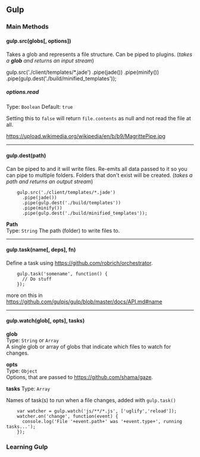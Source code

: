 ## Gulp

### Main Methods

#### gulp.src(globs[, options])

Takes a glob and represents a file structure. Can be piped to plugins. (*takes a **glob** and returns an input stream*)

gulp.src('./client/templates/*.jade')
.pipe(jade())
.pipe(minify())
.pipe(gulp.dest('./build/minified_templates'));

##### options.read

Type: `Boolean` Default: `true`

Setting this to `false` will return `file.contents` as null and not read the file at all.

https://upload.wikimedia.org/wikipedia/en/b/b9/MagrittePipe.jpg

---

#### gulp.dest(path)

Can be piped to and it will write files. Re-emits all data passed to it so you can pipe to multiple folders. Folders that don't exist will be created. (*takes a path and returns an output stream*)

        gulp.src('./client/templates/*.jade')
          .pipe(jade())
          .pipe(gulp.dest('./build/templates'))
          .pipe(minify())
          .pipe(gulp.dest('./build/minified_templates'));

**Path**  
Type: `String`
The path (folder) to write files to.  

---

#### gulp.task(name[, deps], fn)  

Define a task using https://github.com/robrich/orchestrator.

        gulp.task('somename', function() {
          // Do stuff
        });

more on this in https://github.com/gulpjs/gulp/blob/master/docs/API.md#name

---

#### gulp.watch(glob[, opts], tasks)

**glob**  
Type: `String` or `Array`  
A single glob or array of globs that indicate which files to watch for changes.

**opts**  
Type: `Object`  
Options, that are passed to https://github.com/shama/gaze.

**tasks**
Type: `Array`

Names of task(s) to run when a file changes, added with `gulp.task()`

        var watcher = gulp.watch('js/**/*.js', ['uglify','reload']);
        watcher.on('change', function(event) {
          console.log('File '+event.path+' was '+event.type+', running tasks...');
        });

### Learning Gulp  
